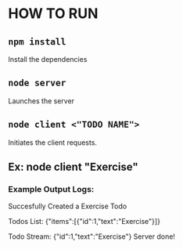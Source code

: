 # HOW TO RUN

## `npm install`

Install the dependencies

## `node server`

Launches the server

## `node client <"TODO NAME">`

Initiates the client requests.

## Ex: node client "Exercise"

### Example Output Logs:

Succesfully Created a Exercise Todo

Todos List:
{"items":[{"id":1,"text":"Exercise"}]}

Todo Stream: {"id":1,"text":"Exercise"}
Server done!
